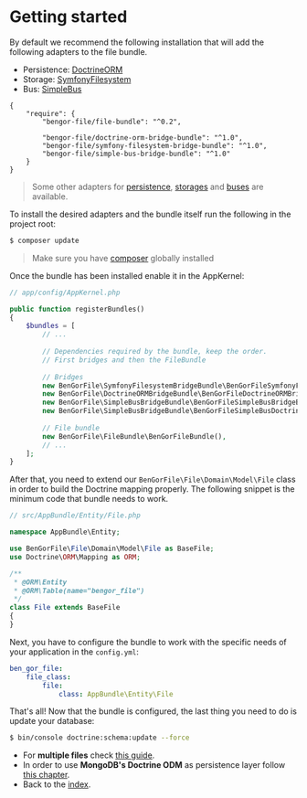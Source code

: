 # Getting started

By default we recommend the following installation that will add the following adapters to the file bundle.

* Persistence: [DoctrineORM](https://github.com/BenGorFile/DoctrineORMBridgeBundle)
* Storage: [SymfonyFilesystem](https://github.com/BenGorFile/SymfonyFilesystemBridgeBundle)
* Bus: [SimpleBus](https://github.com/BenGorFile/SimpleBusBridgeBundle)

```
{
    "require": {
        "bengor-file/file-bundle": "^0.2",

        "bengor-file/doctrine-orm-bridge-bundle": "^1.0",
        "bengor-file/symfony-filesystem-bridge-bundle": "^1.0",
        "bengor-file/simple-bus-bridge-bundle": "^1.0"
    }
} 
```

> Some other adapters for [persistence](adapters_persistence.md), [storages](adapters_storage.md) and 
[buses](adapters_buses.md) are available.

To install the desired adapters and the bundle itself run the following in the project root:

```bash
$ composer update
```

> Make sure you have [composer](http://getcomposer.org) globally installed 

Once the bundle has been installed enable it in the AppKernel:
```php
// app/config/AppKernel.php

public function registerBundles()
{
    $bundles = [
        // ...
        
        // Dependencies required by the bundle, keep the order.
        // First bridges and then the FileBundle
                
        // Bridges
        new BenGorFile\SymfonyFilesystemBridgeBundle\BenGorFileSymfonyFilesystemBridgeBundle(),
        new BenGorFile\DoctrineORMBridgeBundle\BenGorFileDoctrineORMBridgeBundle(),
        new BenGorFile\SimpleBusBridgeBundle\BenGorFileSimpleBusBridgeBundle(),
        new BenGorFile\SimpleBusBridgeBundle\BenGorFileSimpleBusDoctrineORMBridgeBundle(),
      
        // File bundle
        new BenGorFile\FileBundle\BenGorFileBundle(),
        // ...
    ];
}
```

After that, you need to extend our `BenGorFile\File\Domain\Model\File` class in order to build the Doctrine mapping properly.
The following snippet is the minimum code that bundle needs to work.
```php
// src/AppBundle/Entity/File.php

namespace AppBundle\Entity;

use BenGorFile\File\Domain\Model\File as BaseFile;
use Doctrine\ORM\Mapping as ORM;

/**
 * @ORM\Entity
 * @ORM\Table(name="bengor_file")
 */
class File extends BaseFile
{
}
```

Next, you have to configure the bundle to work with the specific needs of your application in the `config.yml`:
```yml
ben_gor_file:
    file_class:
        file:
            class: AppBundle\Entity\File
```

That's all! Now that the bundle is configured, the last thing you need to do is update your database:
```bash
$ bin/console doctrine:schema:update --force
```

- For **multiple files** check [this guide](usage_multiple_files.md).
- In order to use **MongoDB's Doctrine ODM** as persistence layer follow [this chapter](doctrine_odm_mongodb.md).
- Back to the [index](index.md).

[1]: https://github.com/KnpLabs/KnpGaufretteBundle#installation
